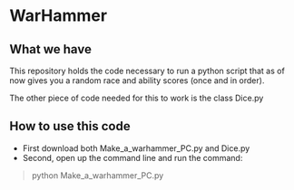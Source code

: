 # WarHammer

## What we have

This repository holds the code necessary to run a python script that as of now gives you a random race and ability scores (once and in order).

The other piece of code needed for this to work is the class Dice.py

## How to use this code

- First download both Make_a_warhammer_PC.py and Dice.py
- Second, open up the command line and run the command:

> python Make_a_warhammer_PC.py






